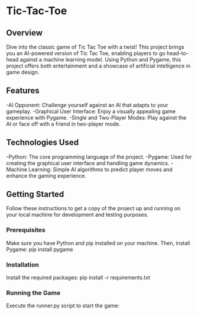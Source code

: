 # Tic-Tac-Toe

## Overview
Dive into the classic game of Tic Tac Toe with a twist! This project brings you an AI-powered version of Tic Tac Toe, enabling players to go head-to-head against a machine learning model. Using Python and Pygame, this project offers both entertainment and a showcase of artificial intelligence in game design.

## Features
-AI Opponent: Challenge yourself against an AI that adapts to your gameplay.
-Graphical User Interface: Enjoy a visually appealing game experience with Pygame.
-Single and Two-Player Modes: Play against the AI or face off with a friend in two-player mode.

## Technologies Used
-Python: The core programming language of the project.
-Pygame: Used for creating the graphical user interface and handling game dynamics.
-Machine Learning: Simple AI algorithms to predict player moves and enhance the gaming experience.

## Getting Started
Follow these instructions to get a copy of the project up and running on your local machine for development and testing purposes.

### Prerequisites
Make sure you have Python and pip installed on your machine. Then, install Pygame:
pip install pygame

### Installation
Install the required packages:
pip install -r requirements.txt

### Running the Game
Execute the runner.py script to start the game:
